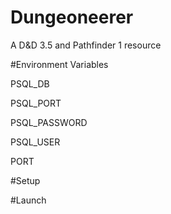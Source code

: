 # Dungeoneerer
A D&amp;D 3.5 and Pathfinder 1 resource


#Environment Variables

PSQL_DB

PSQL_PORT

PSQL_PASSWORD

PSQL_USER

PORT

#Setup


#Launch
